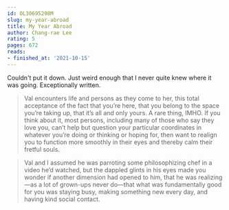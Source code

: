 ```yaml
---
id: OL30695298M
slug: my-year-abroad
title: My Year Abroad
author: Chang-rae Lee
rating: 5
pages: 672
reads:
- finished_at: '2021-10-15'
---
```

Couldn't put it down. Just weird enough that I never quite knew where it was going. Exceptionally written.

> Val encounters life and persons as they come to her, this total acceptance of the fact that you’re here, that you belong to the space you’re taking up, that it’s all and only yours. A rare thing, IMHO. If you think about it, most persons, including many of those who say they love you, can’t help but question your particular coordinates in whatever you’re doing or thinking or hoping for, then want to realign you to function more smoothly in their eyes and thereby calm their fretful souls.



> Val and I assumed he was parroting some philosophizing chef in a video he’d watched, but the dappled glints in his eyes made you wonder if another dimension had opened to him, that he was realizing—as a lot of grown-ups never do—that what was fundamentally good for you was staying busy, making something new every day, and having kind social contact.



